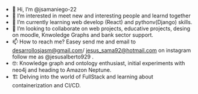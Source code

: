 - 👋 Hi, I’m @jsamaniego-22
- 👀 I’m interested in meet new and interesting people and learnd together
- 🌱 I’m currently learning web develop (React) and pythonv(Django) skills.
- 💞️ I’m looking to collaborate on web projects, educative projects, desing on moodle, Knwoledge Graphs and bank sector support.
- 📫 How to reach me? Easey send me and email to desarrollosjasm@gmail.com/ jesus_sama92@hotmail.com on instagram follow me as @jesusalberto929 .
- 🤓: Knowledge graph and ontology enthusiast, initial experiments with neo4j and heading to Amazon Neptune.
- :building_construction: Delving into the world of FullStack and learning about containerization and CI/CD.

<!---
jsamaniego-22/jsamaniego-22 is a ✨ special ✨ repository because its `README.md` (this file) appears on your GitHub profile.
You can click the Preview link to take a look at your changes.
--->

